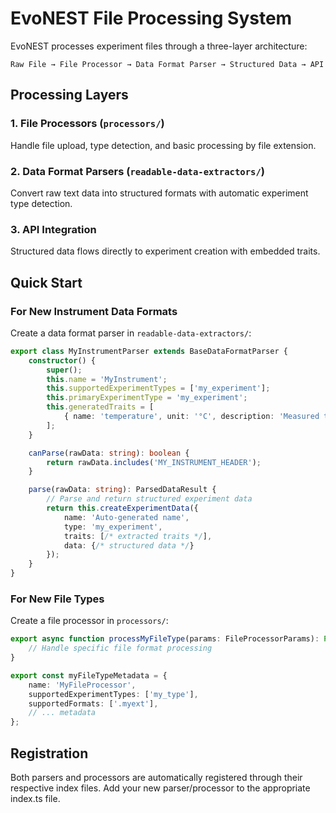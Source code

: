 # EvoNEST File Processing System

EvoNEST processes experiment files through a three-layer architecture:

```
Raw File → File Processor → Data Format Parser → Structured Data → API
```

## Processing Layers

### 1. File Processors (`processors/`)
Handle file upload, type detection, and basic processing by file extension.

### 2. Data Format Parsers (`readable-data-extractors/`)
Convert raw text data into structured formats with automatic experiment type detection.

### 3. API Integration
Structured data flows directly to experiment creation with embedded traits.

## Quick Start

### For New Instrument Data Formats
Create a data format parser in `readable-data-extractors/`:

```typescript
export class MyInstrumentParser extends BaseDataFormatParser {
    constructor() {
        super();
        this.name = 'MyInstrument';
        this.supportedExperimentTypes = ['my_experiment'];
        this.primaryExperimentType = 'my_experiment';
        this.generatedTraits = [
            { name: 'temperature', unit: '°C', description: 'Measured temperature' }
        ];
    }

    canParse(rawData: string): boolean {
        return rawData.includes('MY_INSTRUMENT_HEADER');
    }

    parse(rawData: string): ParsedDataResult {
        // Parse and return structured experiment data
        return this.createExperimentData({
            name: 'Auto-generated name',
            type: 'my_experiment',
            traits: [/* extracted traits */],
            data: {/* structured data */}
        });
    }
}
```

### For New File Types
Create a file processor in `processors/`:

```typescript
export async function processMyFileType(params: FileProcessorParams): Promise<void> {
    // Handle specific file format processing
}

export const myFileTypeMetadata = {
    name: 'MyFileProcessor',
    supportedExperimentTypes: ['my_type'],
    supportedFormats: ['.myext'],
    // ... metadata
};
```

## Registration

Both parsers and processors are automatically registered through their respective index files. Add your new parser/processor to the appropriate index.ts file. 